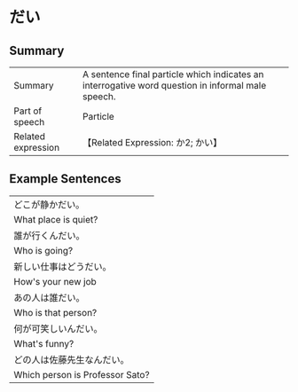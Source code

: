 # だい

## Summary

<table><tr>   <td>Summary</td>   <td>A sentence final particle which indicates an interrogative word question in informal male speech.</td></tr><tr>   <td>Part of speech</td>   <td>Particle</td></tr><tr>   <td>Related expression</td>   <td>【Related Expression: か2; かい】</td></tr></table>

## Example Sentences

<table><tr><td>どこが静かだい。</td></tr><tr><td>What place is quiet?</td></tr><tr><td>誰が行くんだい。</td></tr><tr><td>Who is going?</td></tr><tr><td>新しい仕事はどうだい。</td></tr><tr><td>How's your new job</td></tr><tr><td>あの人は誰だい。</td></tr><tr><td>Who is that person?</td></tr><tr><td>何が可笑しいんだい。</td></tr><tr><td>What's funny?</td></tr><tr><td>どの人は佐藤先生なんだい。</td></tr><tr><td>Which person is Professor Sato?</td></tr></table>

